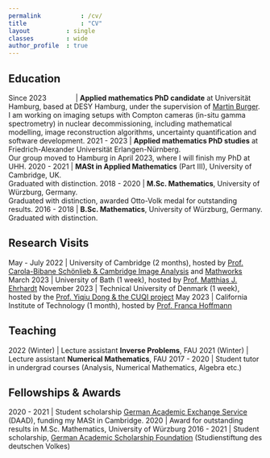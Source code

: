 ```yaml
---
permalink			: /cv/
title				: "CV"
layout 			: single
classes			: wide
author_profile	: true
---
```

## Education

Since 2023 <img width=50/> | **Applied mathematics PhD candidate** at Universität Hamburg, based at DESY Hamburg, under the supervision of [Martin Burger](https://en.www.math.fau.de/angewandte-mathematik-1/mitarbeiter/prof-dr-martin-burger/).<br>I am working on imaging setups with Compton cameras (in-situ gamma spectrometry) in nuclear decommissioning, including mathematical modelling, image reconstruction algorithms, uncertainty quantification and software development.
2021 - 2023 | **Applied mathematics PhD studies** at Friedrich-Alexander Universität Erlangen-Nürnberg.<br>Our group moved to Hamburg in April 2023, where I will finish my PhD at UHH.
2020 - 2021 | **MASt in Applied Mathematics** (Part III), University of Cambridge, UK.<br>Graduated with distinction.
2018 - 2020 | **M.Sc. Mathematics**, University of Würzburg, Germany.<br>Graduated with distinction, awarded Otto-Volk medal for outstanding results.
2016 - 2018 | **B.Sc. Mathematics**, University of Würzburg, Germany. Graduated with distinction.

## Research Visits

May - July 2022 | University of Cambridge (2 months), hosted by [Prof. Carola-Bibane Schönlieb & Cambridge Image Analysis](https://www.damtp.cam.ac.uk/research/cia/cambridge-image-analysis) and [Mathworks](https://mathworks.com/)
March 2023 | University of Bath (1 week), hosted by [Prof. Matthias J. Ehrhardt](https://mehrhardt.github.io/)
November 2023 | Technical University of Denmark (1 week), hosted by the [Prof. Yiqiu Dong & the CUQI project](https://sites.dtu.dk/cuqi)
May 2023 | California Institute of Technology (1 month), hosted by [Prof. Franca Hoffmann](https://francahoffmann.wordpress.com/)

## Teaching

2022 (Winter) | Lecture assistant **Inverse Problems**, FAU
2021 (Winter) | Lecture assistant **Numerical Mathematics**, FAU
2017 - 2020 | Student tutor in undergrad courses (Analysis, Numerical Mathematics, Algebra etc.)

## Fellowships & Awards

2020 - 2021 | Student scholarship [German Academic Exchange Service](https://www.daad.org/en) (DAAD), funding my MASt in Cambridge.
2020 | Award for outstanding results in M.Sc. Mathematics, University of Würzburg
2016 - 2021 | Student scholarship, [German Academic Scholarship Foundation](https://www.studienstiftung.de/en/) (Studienstiftung des deutschen Volkes)
